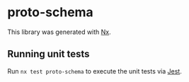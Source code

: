 # proto-schema

This library was generated with [Nx](https://nx.dev).

## Running unit tests

Run `nx test proto-schema` to execute the unit tests via [Jest](https://jestjs.io).
